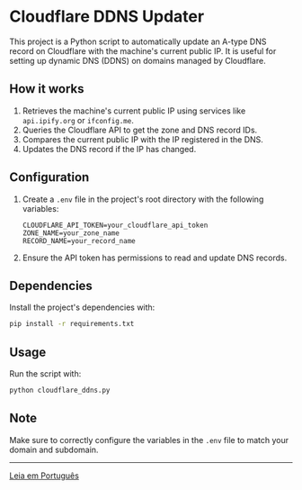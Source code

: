 # Cloudflare DDNS Updater

This project is a Python script to automatically update an A-type DNS record on Cloudflare with the machine's current public IP. It is useful for setting up dynamic DNS (DDNS) on domains managed by Cloudflare.

## How it works

1. Retrieves the machine's current public IP using services like `api.ipify.org` or `ifconfig.me`.
2. Queries the Cloudflare API to get the zone and DNS record IDs.
3. Compares the current public IP with the IP registered in the DNS.
4. Updates the DNS record if the IP has changed.

## Configuration

1. Create a `.env` file in the project's root directory with the following variables:
   ```env
   CLOUDFLARE_API_TOKEN=your_cloudflare_api_token
   ZONE_NAME=your_zone_name
   RECORD_NAME=your_record_name
   ```
2. Ensure the API token has permissions to read and update DNS records.

## Dependencies

Install the project's dependencies with:
```bash
pip install -r requirements.txt
```

## Usage

Run the script with:
```bash
python cloudflare_ddns.py
```

## Note

Make sure to correctly configure the variables in the `.env` file to match your domain and subdomain.

---

[Leia em Português](readme_pt-br.md)